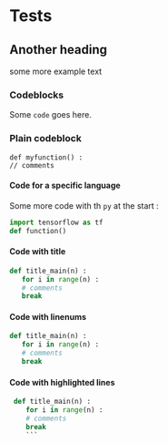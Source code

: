 # Tests

## Another heading

some more example text

### Codeblocks

Some `code` goes here.

### Plain codeblock 
```
def myfunction() :
// comments
```

#### Code for a specific language
Some more code with th `py` at the start : 
``` py
import tensorflow as tf
def function()
```

#### Code with title
``` py title="title_main.py"
def title_main(n) : 
   for i in range(n) : 
   # comments
   break
   ```

#### Code with linenums
``` py linenums = "1"
def title_main(n) : 
   for i in range(n) : 
   # comments 
   break
```

#### Code with highlighted lines

``` py hl_lines = "2 3"
 def title_main(n) : 
    for i in range(n) : 
    # comments 
    break
    ```
